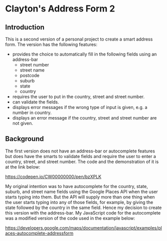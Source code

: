 # Clayton's Address Form 2

## Introduction
This is a second version of a personal project to create a smart address form.
The version has the following features:
* provides the choice to automatically fill in the following fields using an address-bar
  * street number
  * street name
  * postcode
  * suburb
  * state
  * country
* requires the user to put in the country, street and street number.
* can validate the fields.
* displays error messages if the wrong type of input is given, e.g. a 
  number in country.
* displays an error message if the country, street and street number are not given.

## Background 
The first version does not have an address-bar or autocomplete features but does
have the smarts to validate fields and require the user to enter a country, street, and
street number.
The code and the demonstration of it is at the link below:

https://codepen.io/CW00000000/pen/bzXPLK

My original intention was to have autocomplete for the country, state, suburb, and
street name fields using the Google Places API when the user starts typing into them.
But the API will supply more than one thing when the user starts typing into any of 
those fields, for example, by giving the state followed by the country in the same field.
Hence my decision to create this version with the address-bar.
My JavaScript code for the autocomplete was a modified version of the code used in the 
example below:

https://developers.google.com/maps/documentation/javascript/examples/places-autocomplete-addressform
